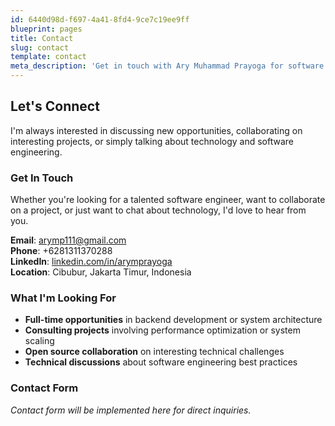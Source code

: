 ```yaml
---
id: 6440d98d-f697-4a41-8fd4-9ce7c19ee9ff
blueprint: pages
title: Contact
slug: contact
template: contact
meta_description: 'Get in touch with Ary Muhammad Prayoga for software engineering opportunities, collaboration, or technical discussions.'
---
```

## Let's Connect

I'm always interested in discussing new opportunities, collaborating on interesting projects, or simply talking about technology and software engineering.

### Get In Touch

Whether you're looking for a talented software engineer, want to collaborate on a project, or just want to chat about technology, I'd love to hear from you.

**Email**: [arymp111@gmail.com](mailto:arymp111@gmail.com)  
**Phone**: +6281311370288  
**LinkedIn**: [linkedin.com/in/arymprayoga](https://linkedin.com/in/arymprayoga)  
**Location**: Cibubur, Jakarta Timur, Indonesia

### What I'm Looking For

- **Full-time opportunities** in backend development or system architecture
- **Consulting projects** involving performance optimization or system scaling
- **Open source collaboration** on interesting technical challenges
- **Technical discussions** about software engineering best practices

### Contact Form

*Contact form will be implemented here for direct inquiries.*